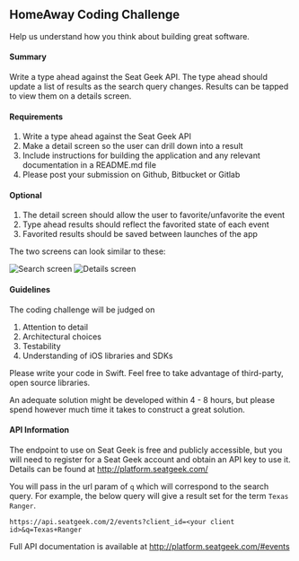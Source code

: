 ## HomeAway Coding Challenge 

Help us understand how you think about building great software.

#### Summary

Write a type ahead against the Seat Geek API. The type ahead should update a list of results as the search query changes. Results can be tapped to view them on a details screen.

#### Requirements

1. Write a type ahead against the Seat Geek API
1. Make a detail screen so the user can drill down into a result
1. Include instructions for building the application and any relevant documentation in a README.md file
1. Please post your submission on Github, Bitbucket or Gitlab

#### Optional

1. The detail screen should allow the user to favorite/unfavorite the event
1. Type ahead results should reflect the favorited state of each event
1. Favorited results should be saved between launches of the app

The two screens can look similar to these:

![Search screen](examples/search.png) ![Details screen](examples/details.png) 

#### Guidelines

The coding challenge will be judged on

1. Attention to detail
1. Architectural choices
1. Testability
1. Understanding of iOS libraries and SDKs 

Please write your code in Swift. Feel free to take advantage of third-party, open source libraries.

An adequate solution might be developed within 4 - 8 hours, but please spend however much time it takes to construct a great solution. 

#### API Information 

The endpoint to use on Seat Geek is free and publicly accessible, but you will need to register for a Seat Geek account and obtain an API key to use it. Details can be found at http://platform.seatgeek.com/

You will pass in the url param of `q` which will correspond to the search query. For example, the below query will give a result set for the term `Texas Ranger`.

```
https://api.seatgeek.com/2/events?client_id=<your client id>&q=Texas+Ranger
```

Full API documentation is available at http://platform.seatgeek.com/#events
